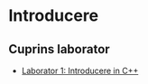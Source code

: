 # Introducere 

[//]: # (Creat de <a href="https://www.linkedin.com/in/cristi-miloiu-3a174a267/" target="_blank">Cristi Miloiu</a>)

## Cuprins laborator

- [Laborator 1: Introducere in C++](./lab1/README.md)